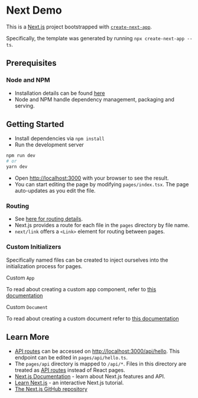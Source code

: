 # Next Demo

This is a [Next.js](https://nextjs.org/) project bootstrapped with [`create-next-app`](https://github.com/vercel/next.js/tree/canary/packages/create-next-app).

Specifically, the template was generated by running `npx create-next-app --ts`.

## Prerequisites

### Node and NPM

- Installation details can be found [here](https://nodejs.org/en/download/)
- Node and NPM handle dependency management, packaging and serving.

## Getting Started

- Install dependencies via `npm install`
- Run the development server
```bash
npm run dev
# or
yarn dev
```
- Open [http://localhost:3000](http://localhost:3000) with your browser to see the result.
- You can start editing the page by modifying `pages/index.tsx`. The page auto-updates as you edit the file.

### Routing

- See [here for routing details](https://nextjs.org/docs/routing/introduction).
- Next.js provides a route for each file in the `pages` directory by file name.  
- `next/link` offers a `<Link>` element for routing between pages.

### Custom Initializers

Specifically named files can be created to inject ourselves into the initialization process for pages.

Custom `App` 

To read about creating a custom app component, refer to [this documentation](https://nextjs.org/docs/advanced-features/custom-app)

Custom `Document`

To read about creating a custom document refer to [this documentation](https://nextjs.org/docs/advanced-features/custom-document)

## Learn More

- [API routes](https://nextjs.org/docs/api-routes/introduction) can be accessed on [http://localhost:3000/api/hello](http://localhost:3000/api/hello). This endpoint can be edited in `pages/api/hello.ts`.
- The `pages/api` directory is mapped to `/api/*`. Files in this directory are treated as [API routes](https://nextjs.org/docs/api-routes/introduction) instead of React pages.
- [Next.js Documentation](https://nextjs.org/docs) - learn about Next.js features and API.
- [Learn Next.js](https://nextjs.org/learn) - an interactive Next.js tutorial.
- [The Next.js GitHub repository](https://github.com/vercel/next.js/)

